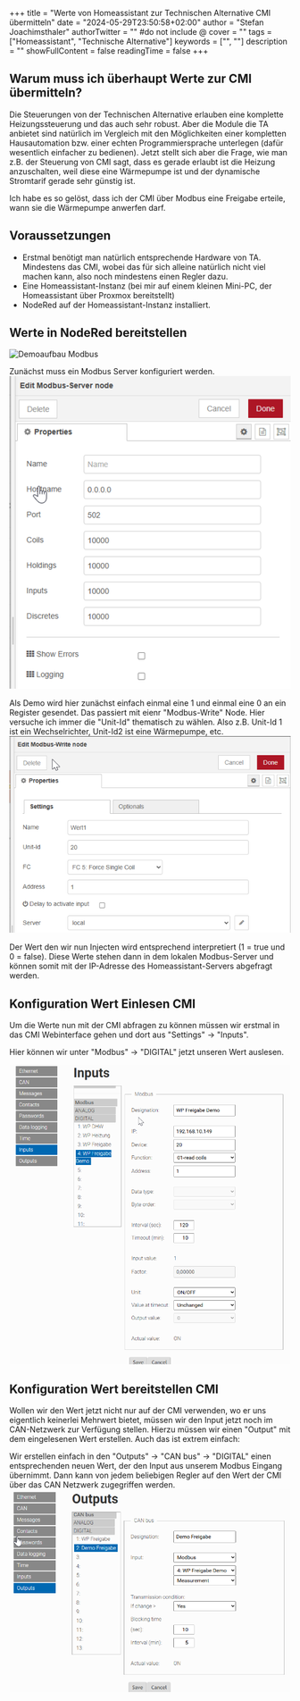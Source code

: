 +++
title = "Werte von Homeassistant zur Technischen Alternative CMI übermitteln"
date = "2024-05-29T23:50:58+02:00"
author = "Stefan Joachimsthaler"
authorTwitter = "" #do not include @
cover = ""
tags = ["Homeassistant", "Technische Alternative"]
keywords = ["", ""]
description = ""
showFullContent = false
readingTime = false
+++


## Warum muss ich überhaupt Werte zur CMI übermitteln?

Die Steuerungen von der Technischen Alternative erlauben eine komplette Heizungssteuerung und das auch sehr robust. Aber die Module die TA anbietet sind natürlich im Vergleich mit den Möglichkeiten einer kompletten Hausautomation bzw. einer echten Programmiersprache unterlegen (dafür wesentlich einfacher zu bedienen). Jetzt stellt sich aber die Frage, wie man z.B. der Steuerung von CMI sagt, dass es gerade erlaubt ist die Heizung anzuschalten, weil diese eine Wärmepumpe ist und der dynamische Stromtarif gerade sehr günstig ist.

Ich habe es so gelöst, dass ich der CMI über Modbus eine Freigabe erteile, wann sie die Wärmepumpe anwerfen darf.

## Voraussetzungen
- Erstmal benötigt man natürlich entsprechende Hardware von TA. Mindestens das CMI, wobei das für sich alleine natürlich nicht viel machen kann, also noch mindestens einen Regler dazu.
- Eine Homeassistant-Instanz (bei mir auf einem kleinen Mini-PC, der Homeassistant über Proxmox bereitstellt)
- NodeRed auf der Homeassistant-Instanz installiert.

## Werte in NodeRed bereitstellen
![Demoaufbau Modbus](images/%C3%9Cbersicht_Nodered.png)

Zunächst muss ein Modbus Server konfiguriert werden. ![Modbus Server Konfiguration](images/MobusServer_Config.png)

Als Demo wird hier zunächst einfach einmal eine 1 und einmal eine 0 an ein Register gesendet. Das passiert mit eienr "Modbus-Write" Node. Hier versuche ich immer die "Unit-Id" thematisch zu wählen. Also z.B. Unit-Id 1 ist ein Wechselrichter, Unit-Id2 ist eine Wärmepumpe, etc.
![Modbus Write](images/Modbus_Write.png)

Der Wert den wir nun Injecten wird entsprechend interpretiert (1 = true und 0 = false). Diese Werte stehen dann in dem lokalen Modbus-Server und können somit mit der IP-Adresse des Homeassistant-Servers abgefragt werden.

## Konfiguration Wert Einlesen CMI
Um die Werte nun mit der CMI abfragen zu können müssen wir erstmal in das CMI Webinterface gehen und dort aus "Settings" -> "Inputs".

Hier können wir unter "Modbus" -> "DIGITAL" jetzt unseren Wert auslesen. 

![CMI Konfiguration](<images/CMI Config.png>)

## Konfiguration Wert bereitstellen CMI

Wollen wir den Wert jetzt nicht nur auf der CMI verwenden, wo er uns eigentlich keinerlei Mehrwert bietet, müssen wir den Input jetzt noch im CAN-Netzwerk zur Verfügung stellen. Hierzu müssen wir einen "Output" mit dem eingelesenen Wert erstellen. Auch das ist extrem einfach:

Wir erstellen einfach in den "Outputs" -> "CAN bus" -> "DIGITAL" einen entsprechenden neuen Wert, der den Input aus unserem Modbus Eingang übernimmt. Dann kann von jedem beliebigen Regler auf den Wert der CMI über das CAN Netzwerk zugegriffen werden.
![Output Konfiguration](<images/CMI Config Output.png>)